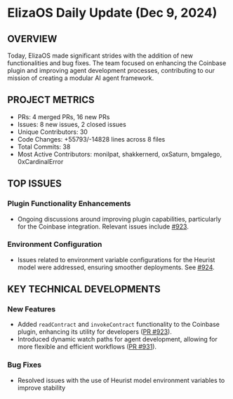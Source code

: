 # ElizaOS Daily Update (Dec 9, 2024)

## OVERVIEW 
Today, ElizaOS made significant strides with the addition of new functionalities and bug fixes. The team focused on enhancing the Coinbase plugin and improving agent development processes, contributing to our mission of creating a modular AI agent framework.

## PROJECT METRICS
- PRs: 4 merged PRs, 16 new PRs
- Issues: 8 new issues, 2 closed issues
- Unique Contributors: 30
- Code Changes: +55793/-14828 lines across 8 files
- Total Commits: 38
- Most Active Contributors: monilpat, shakkernerd, oxSaturn, bmgalego, 0xCardinalError

## TOP ISSUES
### Plugin Functionality Enhancements
- Ongoing discussions around improving plugin capabilities, particularly for the Coinbase integration. Relevant issues include [#923](https://github.com/elizaos/eliza/issues/923).

### Environment Configuration
- Issues related to environment variable configurations for the Heurist model were addressed, ensuring smoother deployments. See [#924](https://github.com/elizaos/eliza/issues/924).

## KEY TECHNICAL DEVELOPMENTS
### New Features
- Added `readContract` and `invokeContract` functionality to the Coinbase plugin, enhancing its utility for developers ([PR #923](https://github.com/elizaos/eliza/pull/923)).
- Introduced dynamic watch paths for agent development, allowing for more flexible and efficient workflows ([PR #931](https://github.com/elizaos/eliza/pull/931)).

### Bug Fixes
- Resolved issues with the use of Heurist model environment variables to improve stability